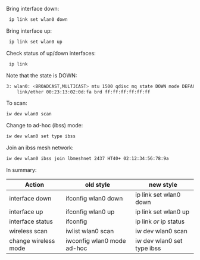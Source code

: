 Bring interface down:
```bash
 ip link set wlan0 down
```

Bring interface up:
```bash
 ip link set wlan0 up
```

Check status of up/down interfaces:
```bash 
 ip link 
```

Note that the state is DOWN:
```bash
3: wlan0: <BROADCAST,MULTICAST> mtu 1500 qdisc mq state DOWN mode DEFAULT qlen 1000
    link/ether 00:23:13:02:0d:fa brd ff:ff:ff:ff:ff:ff
```

To scan:
```bash
iw dev wlan0 scan
```

Change to ad-hoc (ibss) mode:
```bash
iw dev wlan0 set type ibss
```

Join an ibss mesh network:
```bash
iw dev wlan0 ibss join lbmeshnet 2437 HT40+ 02:12:34:56:78:9a
```

In summary:

Action               | old style                  | new style
-------------------- | -------------------------- | -------------------------
interface down       | ifconfig wlan0 down        | ip link set wlan0 down
interface up         | ifconfig wlan0 up          | ip link set wlan0 up
interface status     | ifconfig                   | ip link _or_ ip status
wireless scan        | iwlist wlan0 scan          | iw dev wlan0 scan
change wireless mode | iwconfig wlan0 mode ad-hoc | iw dev wlan0 set type ibss

